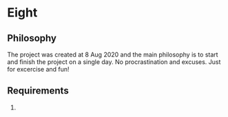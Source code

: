 # Eight

## Philosophy
The project was created at 8 Aug 2020 and the main philosophy is to start and finish the project on a single day. No procrastination and excuses. Just for excercise and fun!

## Requirements

1. 
